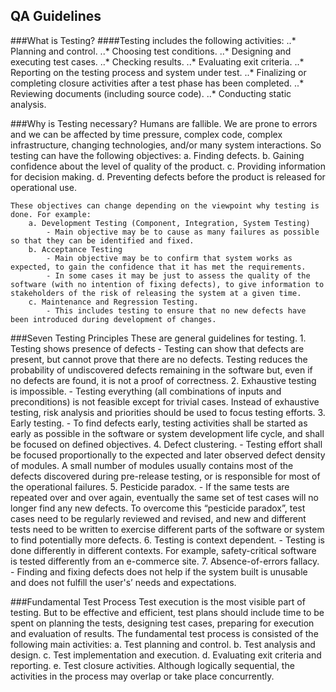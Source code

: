 ## QA Guidelines

###What is Testing?
####Testing includes the following activities:
..* Planning and control.
..* Choosing test conditions.
..* Designing and executing test cases.
..* Checking results.
..* Evaluating exit criteria.
..* Reporting on the testing process and system under test.
..* Finalizing or completing closure activities after a test phase has been completed.
..* Reviewing documents (including source code).
..* Conducting static analysis.

###Why is Testing necessary?
    Humans are fallible. We are prone to errors and we can be affected by time pressure, complex code, complex infrastructure, changing technologies, and/or many system interactions. So testing can have the following objectives:
        a. Finding defects.
        b. Gaining confidence about the level of quality of the product.
        c. Providing information for decision making.
        d. Preventing defects before the product is released for operational use.

    These objectives can change depending on the viewpoint why testing is done. For example:
        a. Development Testing (Component, Integration, System Testing)
            - Main objective may be to cause as many failures as possible so that they can be identified and fixed.
        b. Acceptance Testing
            - Main objective may be to confirm that system works as expected, to gain the confidence that it has met the requirements.
            - In some cases it may be just to assess the quality of the software (with no intention of fixing defects), to give information to stakeholders of the risk of releasing the system at a given time.
        c. Maintenance and Regression Testing.
            - This includes testing to ensure that no new defects have been introduced during development of changes.

###Seven Testing Principles
    These are general guidelines for testing.
        1. Testing shows presence of defects
            - Testing can show that defects are present, but cannot prove that there are no defects. Testing reduces the probability of undiscovered defects remaining in the software but, even if no defects are found, it is not a proof of correctness.
        2. Exhaustive testing is impossible.
            - Testing everything (all combinations of inputs and preconditions) is not feasible except for trivial cases. Instead of exhaustive testing, risk analysis and priorities should be used to focus testing efforts.
        3.  Early testing.
            - To find defects early, testing activities shall be started as early as possible in the software or system development life cycle, and shall be focused on defined objectives.
        4. Defect clustering.
            -  Testing effort shall be focused proportionally to the expected and later observed defect density of modules. A small number of modules usually contains most of the defects discovered during pre-release testing, or is responsible for most of the operational failures.
        5. Pesticide paradox.
            - If the same tests are repeated over and over again, eventually the same set of test cases will no longer find any new defects. To overcome this “pesticide paradox”, test cases need to be regularly reviewed and revised, and new and different tests need to be written to exercise different parts of the software or system to find potentially more defects.
        6. Testing is context dependent.
            - Testing is done differently in different contexts. For example, safety-critical software is tested differently from an e-commerce site.
        7. Absence-of-errors fallacy.
            - Finding and fixing defects does not help if the system built is unusable and does not fulfill the user's’ needs and expectations.

###Fundamental Test Process
    Test execution is the most visible part of testing. But to be effective and efficient, test plans should include time to be spent on planning the tests, designing test cases, preparing for execution and evaluation of results. The fundamental test process is consisted of the following main activities:
        a. Test planning and control.
        b. Test analysis and design.
        c. Test implementation and execution.
        d. Evaluating exit criteria and reporting.
        e. Test closure activities.
    Although logically sequential, the activities in the process may overlap or take place concurrently.
